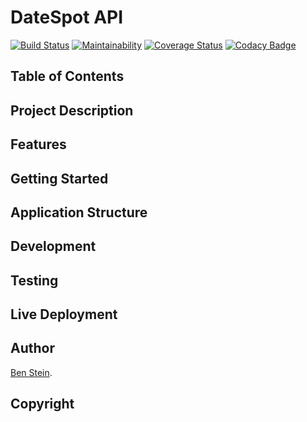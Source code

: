 # DateSpot API

[![Build Status](https://travis-ci.org/bpstein/datespot_backend.svg?branch=master)](https://travis-ci.org/bpstein/datespot_backend)
[![Maintainability](https://api.codeclimate.com/v1/badges/524ab8139242cb3d7ead/maintainability)](https://codeclimate.com/github/bpstein/datespot_backend/maintainability)
[![Coverage Status](https://coveralls.io/repos/github/bpstein/datespot_backend/badge.svg?branch=master)](https://coveralls.io/github/bpstein/datespot_backend?branch=master) 
[![Codacy Badge](https://api.codacy.com/project/badge/Grade/efc574d63deb4d74be8bb9b5e82005e9)](https://www.codacy.com?utm_source=github.com&amp;utm_medium=referral&amp;utm_content=bpstein/datespot_backend&amp;utm_campaign=Badge_Grade)

## Table of Contents

## Project Description

## Features

## Getting Started

## Application Structure

## Development

## Testing

## Live Deployment

## Author
[Ben Stein](https://github.com/bpstein). 

## Copyright
